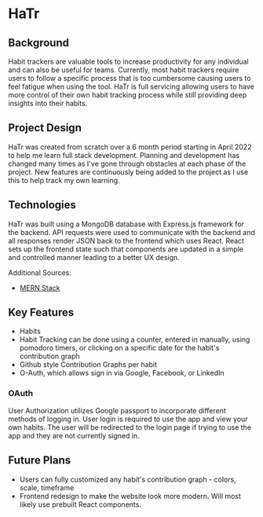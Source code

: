 # HaTr

## Background

Habit trackers are valuable tools to increase productivity for any individual and can also be useful for teams.  Currently, most habit trackers require users to follow a specific process that is too cumbersome causing users to feel fatigue when using the tool.  HaTr is full servicing allowing users to have more control of their own habit tracking process while still providing deep insights into their habits.  

## Project Design
HaTr was created from scratch over a 6 month period starting in April 2022 to help me learn full stack development.  Planning and development has changed many times as I've gone through obstacles at each phase of the project.  New features are continuously being added to the project as I use this to help track my own learning.  

## Technologies
HaTr was built using a MongoDB database with Express.js framework for the backend.  API requests were used to communicate with the backend and all responses render JSON back to the frontend which uses React.  React sets up the frontend state such that components are updated in a simple and controlled manner leading to a better UX design.  

Additional Sources:
* [MERN Stack](http://mern.io/)

## Key Features
* Habits 
* Habit Tracking can be done using a counter, entered in manually, using pomodoro timers, or clicking on a specific date for the habit's contribution graph
* Github style Contribution Graphs per habit 
* O-Auth, which allows sign in via Google, Facebook, or LinkedIn

### OAuth
User Authorization utilizes Google passport to incorporate different methods of logging in. User login is required to use the app and view your own habits.  The user will be redirected to the login page if trying to use the app and they are not currently signed in.


## Future Plans
* Users can fully customized any habit's contribution graph - colors, scale, timeframe 
* Frontend redesign to make the website look more modern.  Will most likely use prebuilt React components.  